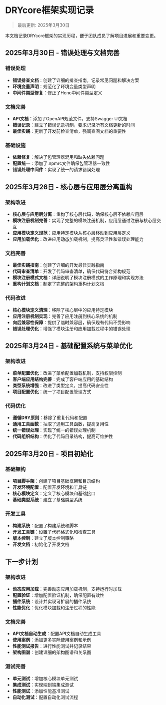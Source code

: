 # DRYcore框架实现记录

> 最后更新: 2025年3月30日

本文档记录DRYcore框架的实现历程，便于团队成员了解项目进展和重要变更。

## 2025年3月30日 - 错误处理与文档完善

### 错误处理
- **错误排查文档**：创建了详细的排查指南，记录常见问题和解决方案
- **环境变量声明**：规范化了环境变量类型声明
- **中间件类型修复**：修正了Hono中间件类型定义

### 文档完善
- **API文档**：添加了OpenAPI规范文件，支持Swagger UI文档
- **错误记录**：建立了错误记录机制，要求记录所有文档更新的时间
- **最佳实践**：更新了开发前检查清单，强调查阅文档的重要性

### 基础设施
- **依赖修复**：解决了包管理器混用和缺失依赖问题
- **配置统一**：添加了.npmrc文件确保包管理器一致性
- **错误处理中间件**：实现了统一的请求错误处理

## 2025年3月26日 - 核心层与应用层分离重构

### 架构改进
- **核心层与应用层分离**：重构了核心层代码，确保核心层不依赖应用层
- **模块注册机制完善**：实现了完整的模块注册机制，应用层通过注册与核心层交互
- **应用模块定义规范**：应用特定模块从核心层移动到应用层定义
- **应用加载优化**：改进应用动态加载机制，提高灵活性和错误处理能力

### 文档完善
- **最佳实践指南**：创建了详细的开发最佳实践指南
- **代码审查清单**：开发了代码审查清单，确保代码符合架构规范
- **模块注册模式文档**：详细说明了模块注册模式的工作原理和实现方法
- **重构计划文档**：制定了完整的架构重构计划文档

### 代码改进
- **核心模块定义清理**：移除了核心层中的应用特定模块
- **应用注册机制实现**：完善了应用注册到核心系统的机制
- **向后兼容性保障**：提供了临时兼容层，确保现有代码不受影响
- **错误处理优化**：增强了模块注册和应用加载过程中的错误处理

## 2025年3月24日 - 基础配置系统与菜单优化

### 架构改进
- **菜单配置优化**：改进了菜单配置加载机制，支持权限控制
- **客户端应用结构完善**：完成了客户端应用的基础结构
- **类型系统增强**：改进了类型定义，提高代码安全性
- **项目配置优化**：统一了项目配置管理方式

### 代码优化
- **遵循DRY原则**：移除了重复代码和配置
- **通用工具函数**：抽取了通用工具函数，提高复用性
- **统一错误处理**：实现了统一的错误处理机制
- **代码组织结构**：优化了代码目录结构，提高可维护性

## 2025年3月20日 - 项目初始化

### 基础架构
- **项目脚手架**：创建了项目基础框架和目录结构
- **开发环境配置**：配置开发环境和工具链
- **核心模块定义**：定义了核心模块和基础接口
- **基础类型系统**：建立了基础类型系统

### 开发工具
- **构建系统**：配置了构建系统和脚本
- **开发工具链**：设置了代码格式化和检查工具
- **版本控制**：建立了版本控制策略
- **开发文档**：初始化了开发文档

## 下一步计划

### 架构改进
- **动态应用加载**：完善动态应用加载机制，支持运行时加载
- **配置验证**：增加配置验证机制，确保配置有效性
- **插件系统**：设计并实现可扩展的插件系统
- **性能优化**：优化模块加载和注册过程的性能

### 文档完善
- **API文档自动生成**：配置API文档自动生成工具
- **使用案例**：添加更多实际使用案例和示例
- **性能测试报告**：进行性能测试并记录结果
- **架构图谱**：创建详细的架构图谱和关系图

### 测试完善
- **单元测试**：增加核心模块单元测试
- **集成测试**：实现端到端集成测试
- **性能测试**：添加性能基准测试
- **自动化测试**：配置自动化测试流程 